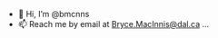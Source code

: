 - 👋 Hi, I’m @bmcnns
- 📫 Reach me by email at Bryce.MacInnis@dal.ca ...

<!---
bmcnns/bmcnns is a ✨ special ✨ repository because its `README.md` (this file) appears on your GitHub profile.
You can click the Preview link to take a look at your changes.
--->
